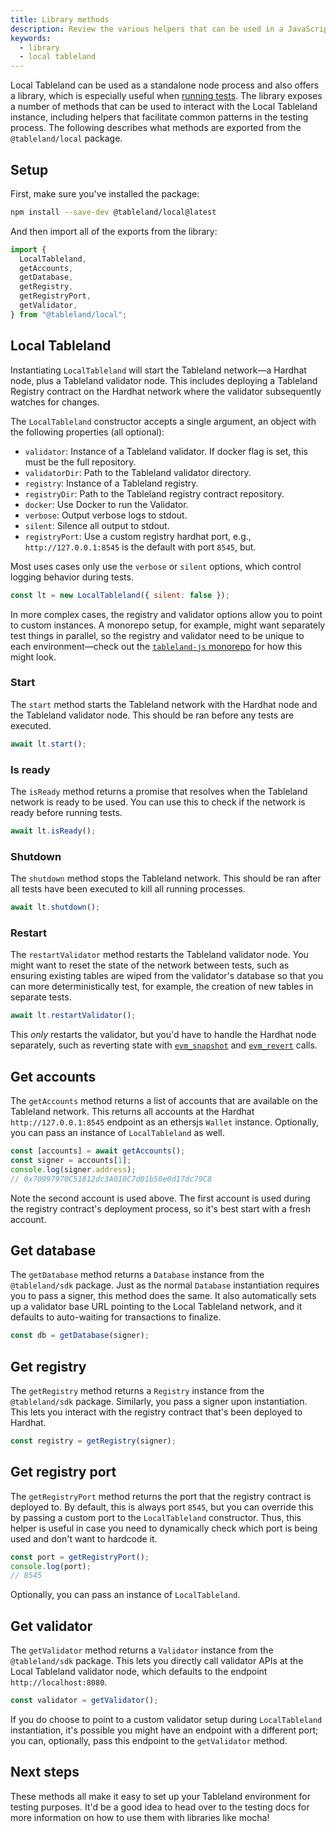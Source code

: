 ```yaml
---
title: Library methods
description: Review the various helpers that can be used in a JavaScript environment.
keywords:
  - library
  - local tableland
---
```


Local Tableland can be used as a standalone node process and also offers a library, which is especially useful when [running tests](/local-tableland/testing). The library exposes a number of methods that can be used to interact with the Local Tableland instance, including helpers that facilitate common patterns in the testing process. The following describes what methods are exported from the `@tableland/local` package.

## Setup

First, make sure you've installed the package:

```bash npm2yarn
npm install --save-dev @tableland/local@latest
```

And then import all of the exports from the library:

```js
import {
  LocalTableland,
  getAccounts,
  getDatabase,
  getRegistry,
  getRegistryPort,
  getValidator,
} from "@tableland/local";
```

## Local Tableland

Instantiating `LocalTableland` will start the Tableland network—a Hardhat node, plus a Tableland validator node. This includes deploying a Tableland Registry contract on the Hardhat network where the validator subsequently watches for changes.

The `LocalTableland` constructor accepts a single argument, an object with the following properties (all optional):

- `validator`: Instance of a Tableland validator. If docker flag is set, this must be the full repository.
- `validatorDir`: Path to the Tableland validator directory.
- `registry`: Instance of a Tableland registry.
- `registryDir`: Path to the Tableland registry contract repository.
- `docker`: Use Docker to run the Validator.
- `verbose`: Output verbose logs to stdout.
- `silent`: Silence all output to stdout.
- `registryPort`: Use a custom registry hardhat port, e.g., `http://127.0.0.1:8545` is the default with port `8545`, but.

Most uses cases only use the `verbose` or `silent` options, which control logging behavior during tests.

```js
const lt = new LocalTableland({ silent: false });
```

In more complex cases, the registry and validator options allow you to point to custom instances. A monorepo setup, for example, might want separately test things in parallel, so the registry and validator need to be unique to each environment—check out the [`tableland-js` monorepo](https://github.com/tablelandnetwork/tableland-js/tree/main/packages) for how this might look.

### Start

The `start` method starts the Tableland network with the Hardhat node and the Tableland validator node. This should be ran before any tests are executed.

```js
await lt.start();
```

### Is ready

The `isReady` method returns a promise that resolves when the Tableland network is ready to be used. You can use this to check if the network is ready before running tests.

```js
await lt.isReady();
```

### Shutdown

The `shutdown` method stops the Tableland network. This should be ran after all tests have been executed to kill all running processes.

```js
await lt.shutdown();
```

### Restart

The `restartValidator` method restarts the Tableland validator node. You might want to reset the state of the network between tests, such as ensuring existing tables are wiped from the validator's database so that you can more deterministically test, for example, the creation of new tables in separate tests.

```js
await lt.restartValidator();
```

This _only_ restarts the validator, but you'd have to handle the Hardhat node separately, such as reverting state with [`evm_snapshot`](https://hardhat.org/hardhat-network/docs/reference#evm_snapshot) and [`evm_revert`](https://hardhat.org/hardhat-network/docs/reference#evm_revert) calls.

## Get accounts

The `getAccounts` method returns a list of accounts that are available on the Tableland network. This returns all accounts at the Hardhat `http://127.0.0.1:8545` endpoint as an ethersjs `Wallet` instance. Optionally, you can pass an instance of `LocalTableland` as well.

```js
const [accounts] = await getAccounts();
const signer = accounts[1];
console.log(signer.address);
// 0x70997970C51812dc3A010C7d01b50e0d17dc79C8
```

Note the second account is used above. The first account is used during the registry contract's deployment process, so it's best start with a fresh account.

## Get database

The `getDatabase` method returns a `Database` instance from the `@tableland/sdk` package. Just as the normal `Database` instantiation requires you to pass a signer, this method does the same. It also automatically sets up a validator base URL pointing to the Local Tableland network, and it defaults to auto-waiting for transactions to finalize.

```js
const db = getDatabase(signer);
```

## Get registry

The `getRegistry` method returns a `Registry` instance from the `@tableland/sdk` package. Similarly, you pass a signer upon instantiation. This lets you interact with the registry contract that's been deployed to Hardhat.

```js
const registry = getRegistry(signer);
```

## Get registry port

The `getRegistryPort` method returns the port that the registry contract is deployed to. By default, this is always port `8545`, but you can override this by passing a custom port to the `LocalTableland` constructor. Thus, this helper is useful in case you need to dynamically check which port is being used and don't want to hardcode it.

```js
const port = getRegistryPort();
console.log(port);
// 8545
```

Optionally, you can pass an instance of `LocalTableland`.

## Get validator

The `getValidator` method returns a `Validator` instance from the `@tableland/sdk` package. This lets you directly call validator APIs at the Local Tableland validator node, which defaults to the endpoint `http://localhost:8080`.

```js
const validator = getValidator();
```

If you do choose to point to a custom validator setup during `LocalTableland` instantiation, it's possible you might have an endpoint with a different port; you can, optionally, pass this endpoint to the `getValidator` method.

## Next steps

These methods all make it easy to set up your Tableland environment for testing purposes. It'd be a good idea to head over to the testing docs for more information on how to use them with libraries like mocha!
